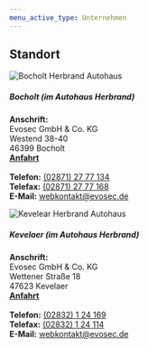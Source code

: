```yaml
---
menu_active_type: Unternehmen
---
```

<div class="card border-secondary">
    <div class="card-header text-center">
    <h2>Standort</h2>
    </div>
    <div class="row no-gutters">
        <div class="col-md-2">
            <div class="card-body">
                <img src="{{ "/assets/img/AutohausBocholt.jpg?v=" | append: site.github.build_revision | relative_url }}" class="card-img img-standort" alt="Bocholt Herbrand Autohaus">
            </div>
        </div>
        <div class="col-md-4">
            <div class="card-body schrift-zentrieren">
                <h5 class="card-title">Bocholt (im Autohaus Herbrand)</h5>
                <p class="card-text">
                    <strong>Anschrift:</strong><br>
                    Evosec GmbH & Co. KG<br>
                    Westend 38-40<br>
                    46399 Bocholt<br>
                    <strong><a href="https://www.google.de/maps?f=q&source=s_q&hl=de&geocode&q=Westend+38-40,+Bocholt&aq&sll=51.151786,10.415039&sspn=13.523402,39.506836&
                    ie=UTF8&hq&hnear=Westend+38,+Bocholt+46399+Bocholt,+Borken,+Nordrhein-Westfalen&ll=51.83941,6.603363&spn=0.006496,0.01929&z=16&iwloc=A">Anfahrt</a></strong><br>
                    <br>
                    <strong>Telefon:</strong> <a href="tel:(02871) 27 77 134">(02871) 27 77 134</a><br>
                    <strong>Telefax:</strong> <a href="fax:(02871) 27 77 168">(02871) 27 77 168</a><br>
                    <strong>E-Mail:</strong> <a href="mailto:webkontakt@evosec.de">webkontakt@evosec.de</a><br>
                </p>
            </div>
        </div>           
        <div class="col-md-2">
            <div class="card-body">
                <img src="{{ "/assets/img/AutohausKevelaer.jpg?v=" | append: site.github.build_revision | relative_url }}" class="card-img img-standort" alt="Kevelear Herbrand Autohaus">
            </div>
        </div>
        <div class="col-md-4">
            <div class="card-body schrift-zentrieren">
                <h5 class="card-title">Kevelaer (im Autohaus Herbrand)</h5>
                <p class="card-text">
                    <strong>Anschrift:</strong><br>
                    Evosec GmbH & Co. KG<br>
                    Wettener Straße 18<br>
                    47623 Kevelaer<br>
                    <strong><a href="https://www.google.de/maps?f=q&source=s_q&hl=de&geocode&q=Wettener+Stra%C3%9Fe+18,+Kevelaer&aq&sll=51.621427,6.720886&sspn=0.835566,2.469177&ie=UTF8&hq&hnear=Wettener+Stra%C3%9Fe+18,+Kevelaer+47623+Kevelaer,+Kleve,+Nordrhein-Westfalen&ll=51.58319,6.254869&spn=0.006533,0.01929&z=16&iwloc=A">Anfahrt</a></strong><br>
                    <br>
                    <strong>Telefon:</strong> <a href="tel:(02832) 1 24 169">(02832) 1 24 169</a><br>
                    <strong>Telefax:</strong> <a href="fax:(02832) 1 24 114">(02832) 1 24 114</a><br>
                    <strong>E-Mail:</strong> <a href="mailto:webkontakt@evosec.de">webkontakt@evosec.de</a><br>
                </p>
            </div>
        </div>
    </div>
</div>